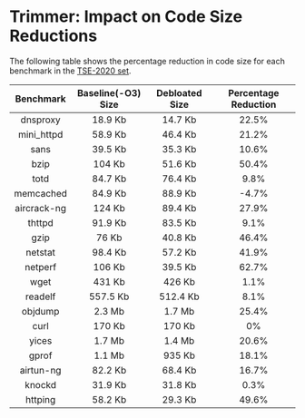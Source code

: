 Trimmer: Impact on Code Size Reductions
=======================================

The following table shows the percentage reduction in code size for each benchmark in the [TSE-2020 set](/benchmarks/examples/TSE-2020).

|Benchmark  |Baseline(-O3) Size|Debloated Size|Percentage Reduction|
|:---------:|:----------------:|:-------------:|:------------------:|
|dnsproxy   |18.9 Kb           |14.7 Kb        |22.5%               |
|mini_httpd |58.9 Kb           |46.4 Kb        |21.2%               |
|sans       |39.5 Kb           |35.3 Kb        |10.6%               |
|bzip       |104 Kb            |51.6 Kb        |50.4%               |
|totd       |84.7 Kb           |76.4 Kb        |9.8%                |
|memcached  |84.9 Kb           |88.9 Kb        |-4.7%               |
|aircrack-ng|124 Kb            |89.4 Kb        |27.9%               |
|thttpd     |91.9 Kb           |83.5 Kb        |9.1%                |
|gzip       |76 Kb             |40.8 Kb        |46.4%               |
|netstat    |98.4 Kb           |57.2 Kb        |41.9%               |
|netperf    |106 Kb            |39.5 Kb        |62.7%               |
|wget       |431 Kb            |426 Kb         |1.1%                |
|readelf    |557.5 Kb          |512.4 Kb       |8.1%               |
|objdump    |2.3 Mb            |1.7 Mb         |25.4%               |
|curl       |170 Kb            |170 Kb         |0%                  |
|yices      |1.7 Mb            |1.4 Mb         |20.6%               |
|gprof      |1.1 Mb            |935 Kb         |18.1%               |
|airtun-ng  |82.2 Kb           |68.4 Kb        |16.7%               |
|knockd     |31.9 Kb           |31.8 Kb        |0.3%                |
|httping    |58.2 Kb           |29.3 Kb        |49.6%               |


